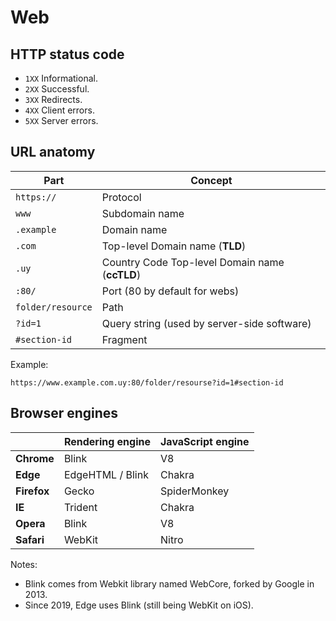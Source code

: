 # Web

## HTTP status code

* `1XX` Informational.
* `2XX` Successful.
* `3XX` Redirects.
* `4XX` Client errors.
* `5XX` Server errors.

## URL anatomy

Part|Concept
---|---
`https://`|Protocol
`www`|Subdomain name
`.example`|Domain name
`.com`|Top-level Domain name (**TLD**)
`.uy`|Country Code Top-level Domain name (**ccTLD**)
`:80/`|Port (80 by default for webs)
`folder/resource`|Path
`?id=1`|Query string (used by server-side software)
`#section-id`|Fragment

Example:

```http
https://www.example.com.uy:80/folder/resourse?id=1#section-id
```

## Browser engines

||Rendering engine|JavaScript engine
---|---|---
**Chrome**|Blink|V8
**Edge**|EdgeHTML / Blink|Chakra
**Firefox**|Gecko|SpiderMonkey
**IE**|Trident|Chakra
**Opera**|Blink|V8
**Safari**|WebKit|Nitro

Notes:

* Blink comes from Webkit library named WebCore, forked by Google in 2013.
* Since 2019, Edge uses Blink (still being WebKit on iOS).
